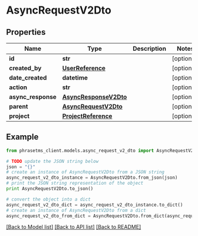 # AsyncRequestV2Dto

## Properties

| Name               | Type                                            | Description | Notes      |
| ------------------ | ----------------------------------------------- | ----------- | ---------- |
| **id**             | **str**                                         |             | [optional] |
| **created_by**     | [**UserReference**](UserReference.md)           |             | [optional] |
| **date_created**   | **datetime**                                    |             | [optional] |
| **action**         | **str**                                         |             | [optional] |
| **async_response** | [**AsyncResponseV2Dto**](AsyncResponseV2Dto.md) |             | [optional] |
| **parent**         | [**AsyncRequestV2Dto**](AsyncRequestV2Dto.md)   |             | [optional] |
| **project**        | [**ProjectReference**](ProjectReference.md)     |             | [optional] |

## Example

```python
from phrasetms_client.models.async_request_v2_dto import AsyncRequestV2Dto

# TODO update the JSON string below
json = "{}"
# create an instance of AsyncRequestV2Dto from a JSON string
async_request_v2_dto_instance = AsyncRequestV2Dto.from_json(json)
# print the JSON string representation of the object
print AsyncRequestV2Dto.to_json()

# convert the object into a dict
async_request_v2_dto_dict = async_request_v2_dto_instance.to_dict()
# create an instance of AsyncRequestV2Dto from a dict
async_request_v2_dto_from_dict = AsyncRequestV2Dto.from_dict(async_request_v2_dto_dict)
```

[[Back to Model list]](../README.md#documentation-for-models) [[Back to API list]](../README.md#documentation-for-api-endpoints) [[Back to README]](../README.md)
